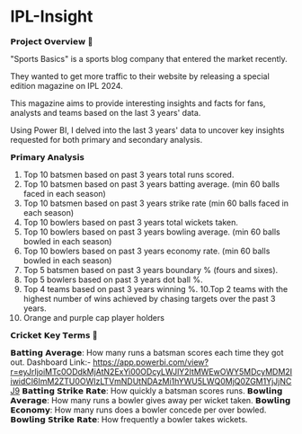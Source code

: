 # IPL-Insight

𝗣𝗿𝗼𝗷𝗲𝗰𝘁 𝗢𝘃𝗲𝗿𝘃𝗶𝗲𝘄 📢

"Sports Basics" is a sports blog company that entered the market recently. 

They wanted to get more traffic to their website by releasing a special edition magazine on IPL 2024. 

This magazine aims to provide interesting insights and facts for fans, analysts and teams based on the last 3 years' data.

Using Power BI, I delved into the last 3 years' data to uncover key insights requested for both primary and secondary analysis.


𝗣𝗿𝗶𝗺𝗮𝗿𝘆 𝗔𝗻𝗮𝗹𝘆𝘀𝗶𝘀

1. Top 10 batsmen based on past 3 years total runs scored.
2. Top 10 batsmen based on past 3 years batting average. (min 60 balls faced in
each season)
3. Top 10 batsmen based on past 3 years strike rate (min 60 balls faced in each
season)
4. Top 10 bowlers based on past 3 years total wickets taken.
5. Top 10 bowlers based on past 3 years bowling average. (min 60 balls bowled in
each season)
6. Top 10 bowlers based on past 3 years economy rate. (min 60 balls bowled in
each season)
7. Top 5 batsmen based on past 3 years boundary % (fours and sixes).
8. Top 5 bowlers based on past 3 years dot ball %.
9. Top 4 teams based on past 3 years winning %.
10.Top 2 teams with the highest number of wins achieved by chasing targets over
the past 3 years.
11. Orange and purple cap player holders


𝗖𝗿𝗶𝗰𝗸𝗲𝘁 𝗞𝗲𝘆 𝗧𝗲𝗿𝗺𝘀 🏏 

𝗕𝗮𝘁𝘁𝗶𝗻𝗴 𝗔𝘃𝗲𝗿𝗮𝗴𝗲: How many runs a batsman scores each time they got out.
Dashboard Link:- https://app.powerbi.com/view?r=eyJrIjoiMTc0ODdkMjAtN2ExYi00ODcyLWJlY2ItMWEwOWY5MDcyMDM2IiwidCI6ImM2ZTU0OWIzLTVmNDUtNDAzMi1hYWU5LWQ0MjQ0ZGM1YjJjNCJ9
𝗕𝗮𝘁𝘁𝗶𝗻𝗴 𝗦𝘁𝗿𝗶𝗸𝗲 𝗥𝗮𝘁𝗲: How quickly a batsman scores runs.
𝗕𝗼𝘄𝗹𝗶𝗻𝗴 𝗔𝘃𝗲𝗿𝗮𝗴𝗲: How many runs a bowler gives away per wicket taken.
𝗕𝗼𝘄𝗹𝗶𝗻𝗴 𝗘𝗰𝗼𝗻𝗼𝗺𝘆: How many runs does a bowler concede per over bowled.
𝗕𝗼𝘄𝗹𝗶𝗻𝗴 𝗦𝘁𝗿𝗶𝗸𝗲 𝗥𝗮𝘁𝗲: How frequently a bowler takes wickets.
